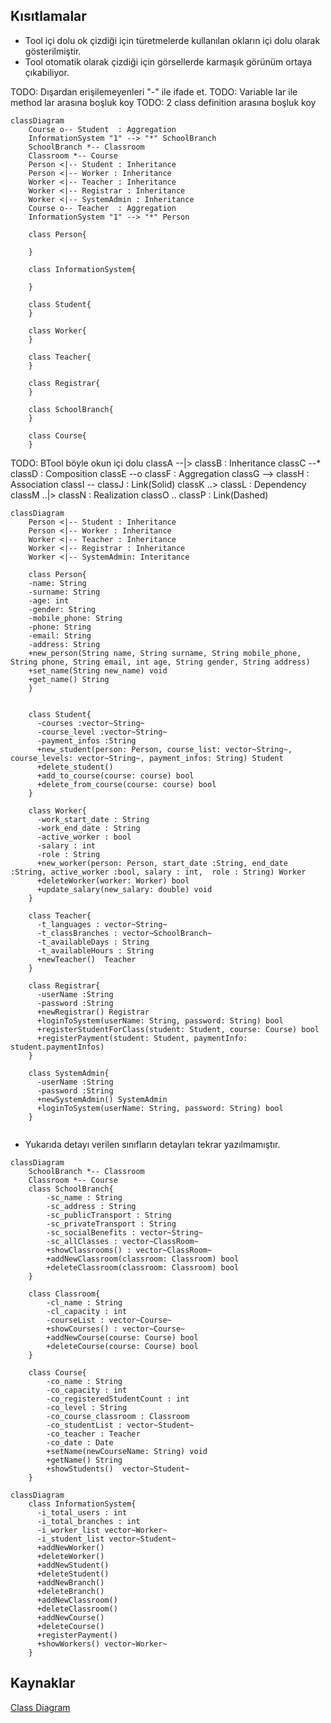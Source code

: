 
## Kısıtlamalar
* Tool içi dolu ok çizdiği için türetmelerde kullanılan okların içi dolu olarak gösterilmiştir.
* Tool otomatik olarak çizdiği için görsellerde karmaşık görünüm ortaya çıkabiliyor.

TODO: Dışardan erişilemeyenleri "-" ile ifade et.
TODO: Variable lar ile method lar arasına boşluk koy
TODO: 2 class definition arasına boşluk koy

```mermaid
classDiagram
    Course o-- Student  : Aggregation
    InformationSystem "1" --> "*" SchoolBranch
    SchoolBranch *-- Classroom 
    Classroom *-- Course
    Person <|-- Student : Inheritance
    Person <|-- Worker : Inheritance
    Worker <|-- Teacher : Inheritance
    Worker <|-- Registrar : Inheritance
    Worker <|-- SystemAdmin : Inheritance
    Course o-- Teacher  : Aggregation
    InformationSystem "1" --> "*" Person

    class Person{
      
    }

    class InformationSystem{

    }

    class Student{
    }

    class Worker{
    }
    
    class Teacher{
    }

    class Registrar{
    }

    class SchoolBranch{
    }

    class Course{
    }
```
TODO: 
BTool böyle okun içi dolu
classA --|> classB : Inheritance
classC --* classD : Composition
classE --o classF : Aggregation
classG --> classH : Association
classI -- classJ : Link(Solid)
classK ..> classL : Dependency
classM ..|> classN : Realization
classO .. classP : Link(Dashed)

```mermaid
classDiagram
    Person <|-- Student : Inheritance
    Person <|-- Worker : Inheritance
    Worker <|-- Teacher : Inheritance
    Worker <|-- Registrar : Inheritance
    Worker <|-- SystemAdmin: Interitance

    class Person{
    -name: String
    -surname: String
    -age: int
    -gender: String
    -mobile_phone: String
    -phone: String
    -email: String
    -address: String
    +new_person(String name, String surname, String mobile_phone, String phone, String email, int age, String gender, String address)
    +set_name(String new_name) void
    +get_name() String
    }


    class Student{
      -courses :vector~String~ 
      -course_level :vector~String~ 
      -payment_infos :String 
      +new_student(person: Person, course_list: vector~String~, course_levels: vector~String~, payment_infos: String) Student
      +delete_student()
      +add_to_course(course: course) bool
      +delete_from_course(course: course) bool
    }

    class Worker{
      -work_start_date : String 
      -work_end_date : String 
      -active_worker : bool 
      -salary : int 
      -role : String
      +new_worker(person: Person, start_date :String, end_date :String, active_worker :bool, salary : int,  role : String) Worker
      +deleteWorker(worker: Worker) bool
      +update_salary(new_salary: double) void
    }
    
    class Teacher{
      -t_languages : vector~String~ 
      -t_classBranches : vector~SchoolBranch~ 
      -t_availableDays : String 
      -t_availableHours : String 
      +newTeacher()  Teacher
    }

    class Registrar{
      -userName :String
      -password :String
      +newRegistrar() Registrar
      +loginToSystem(userName: String, password: String) bool
      +registerStudentForClass(student: Student, course: Course) bool 
      +registerPayment(student: Student, paymentInfo: student.paymentInfos)
    }

    class SystemAdmin{
      -userName :String
      -password :String
      +newSystemAdmin() SystemAdmin
      +loginToSystem(userName: String, password: String) bool
    }


```

* Yukarıda detayı verilen sınıfların detayları tekrar yazılmamıştır.

```mermaid
classDiagram
    SchoolBranch *-- Classroom 
    Classroom *-- Course
    class SchoolBranch{
        -sc_name : String
        -sc_address : String
        -sc_publicTransport : String
        -sc_privateTransport : String
        -sc_socialBenefits : vector~String~ 
        -sc_allClasses : vector~ClassRoom~ 
        +showClassrooms() : vector~ClassRoom~
        +addNewClassroom(classroom: Classroom) bool
        +deleteClassroom(classroom: Classroom) bool
    }

    class Classroom{
        -cl_name : String
        -cl_capacity : int
        -courseList : vector~Course~
        +showCourses() : vector~Course~
        +addNewCourse(course: Course) bool
        +deleteCourse(course: Course) bool       
    }

    class Course{
        -co_name : String
        -co_capacity : int
        -co_registeredStudentCount : int
        -co_level : String
        -co_course_classroom : Classroom
        -co_studentList : vector~Student~
        -co_teacher : Teacher
        -co_date : Date
        +setName(newCourseName: String) void
        +getName() String
        +showStudents()  vector~Student~
    }
```

```mermaid
classDiagram
    class InformationSystem{
      -i_total_users : int
      -i_total_branches : int
      -i_worker_list vector~Worker~
      -i_student_list vector~Student~
      +addNewWorker()
      +deleteWorker()
      +addNewStudent()
      +deleteStudent()
      +addNewBranch()
      +deleteBranch()
      +addNewClassroom()
      +deleteClassroom()
      +addNewCourse()
      +deleteCourse()
      +registerPayment()
      +showWorkers() vector~Worker~
    }
```


## Kaynaklar
[Class Diagram](https://mermaid-js.github.io/mermaid/#/classDiagram)

